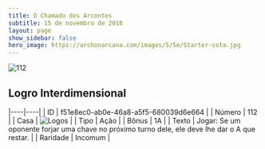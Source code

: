 ```yaml
---
title: O Chamado dos Arcontes
subtitle: 15 de novembro de 2018
layout: page
show_sidebar: false
hero_image: https://archonarcana.com/images/5/5e/Starter-cota.jpg
---
```


![112](https://cdn.keyforgegame.com/media/card_front/pt/341_112_VWRCJXGG9J99_pt.png)

## Logro Interdimensional

|----|----|
| ID | f51e8ec0-ab0e-46a8-a5f5-680039d6e664 |
| Número | 112 |
| Casa | ![Logos](https://archonarcana.com/images/thumb/c/ce/Logos.png/22px-Logos.png "Logos") |
| Tipo | Ação |
| Bônus | 1A |
| Texto | Jogar: Se um oponente forjar uma chave no próximo turno dele, ele deve lhe dar o A que restar. |
| Raridade | Incomum |
